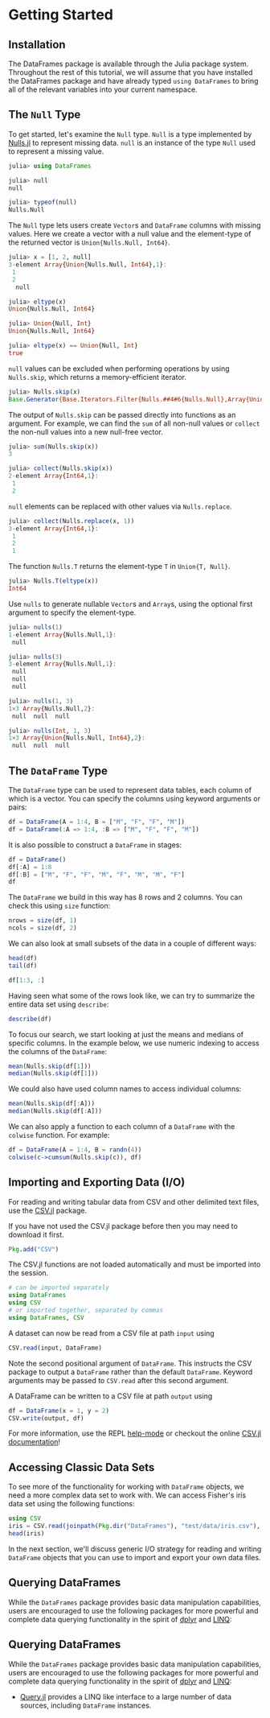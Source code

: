 # Getting Started

## Installation

The DataFrames package is available through the Julia package system. Throughout the rest of this tutorial, we will assume that you have installed the DataFrames package and have already typed `using DataFrames` to bring all of the relevant variables into your current namespace.

## The `Null` Type

To get started, let's examine the `Null` type. `Null` is a type implemented by [Nulls.jl](https://github.com/JuliaData/Nulls.jl) to represent missing data. `null` is an instance of the type `Null` used to represent a missing value.

```julia
julia> using DataFrames

julia> null
null

julia> typeof(null)
Nulls.Null

```

The `Null` type lets users create `Vector`s and `DataFrame` columns with missing values. Here we create a vector with a null value and the element-type of the returned vector is `Union{Nulls.Null, Int64}`.

```julia
julia> x = [1, 2, null]
3-element Array{Union{Nulls.Null, Int64},1}:
 1
 2
  null

julia> eltype(x)
Union{Nulls.Null, Int64}

julia> Union{Null, Int}
Union{Nulls.Null, Int64}

julia> eltype(x) == Union{Null, Int}
true

```

`null` values can be excluded when performing operations by using `Nulls.skip`, which returns a memory-efficient iterator.

```julia
julia> Nulls.skip(x)
Base.Generator{Base.Iterators.Filter{Nulls.##4#6{Nulls.Null},Array{Union{Nulls.Null, Int64},1}},Nulls.##3#5}(Nulls.#3, Base.Iterators.Filter{Nulls.##4#6{Nulls.Null},Array{Union{Nulls.Null, Int64},1}}(Nulls.#4, Union{Nulls.Null, Int64}[1, 2, null]))

```

The output of `Nulls.skip` can be passed directly into functions as an argument. For example, we can find the `sum` of all non-null values or `collect` the non-null values into a new null-free vector.

```julia
julia> sum(Nulls.skip(x))
3

julia> collect(Nulls.skip(x))
2-element Array{Int64,1}:
 1
 2

```

`null` elements can be replaced with other values via `Nulls.replace`.

```julia
julia> collect(Nulls.replace(x, 1))
3-element Array{Int64,1}:
 1
 2
 1

```

The function `Nulls.T` returns the element-type `T` in `Union{T, Null}`.

```julia
julia> Nulls.T(eltype(x))
Int64

```

Use `nulls` to generate nullable `Vector`s and `Array`s, using the optional first argument to specify the element-type.

```julia
julia> nulls(1)
1-element Array{Nulls.Null,1}:
 null

julia> nulls(3)
3-element Array{Nulls.Null,1}:
 null
 null
 null

julia> nulls(1, 3)
1×3 Array{Nulls.Null,2}:
 null  null  null

julia> nulls(Int, 1, 3)
1×3 Array{Union{Nulls.Null, Int64},2}:
 null  null  null

```

## The `DataFrame` Type

The `DataFrame` type can be used to represent data tables, each column of which is a vector. You can specify the columns using keyword arguments or pairs:

```julia
df = DataFrame(A = 1:4, B = ["M", "F", "F", "M"])
df = DataFrame(:A => 1:4, :B => ["M", "F", "F", "M"])
```

It is also possible to construct a `DataFrame` in stages:

```julia
df = DataFrame()
df[:A] = 1:8
df[:B] = ["M", "F", "F", "M", "F", "M", "M", "F"]
df
```

The `DataFrame` we build in this way has 8 rows and 2 columns. You can check this using `size` function:

```julia
nrows = size(df, 1)
ncols = size(df, 2)
```

We can also look at small subsets of the data in a couple of different ways:

```julia
head(df)
tail(df)

df[1:3, :]
```

Having seen what some of the rows look like, we can try to summarize the entire data set using `describe`:

```julia
describe(df)
```

To focus our search, we start looking at just the means and medians of specific columns. In the example below, we use numeric indexing to access the columns of the `DataFrame`:

```julia
mean(Nulls.skip(df[1]))
median(Nulls.skip(df[1]))
```

We could also have used column names to access individual columns:

```julia
mean(Nulls.skip(df[:A]))
median(Nulls.skip(df[:A]))
```

We can also apply a function to each column of a `DataFrame` with the `colwise` function. For example:

```julia
df = DataFrame(A = 1:4, B = randn(4))
colwise(c->cumsum(Nulls.skip(c)), df)
```

## Importing and Exporting Data (I/O)

For reading and writing tabular data from CSV and other delimited text files, use the [CSV.jl](https://github.com/JuliaData/CSV.jl) package.

If you have not used the CSV.jl package before then you may need to download it first.
```julia
Pkg.add("CSV")
```

The CSV.jl functions are not loaded automatically and must be imported into the session.
```julia
# can be imported separately
using DataFrames
using CSV
# or imported together, separated by commas
using DataFrames, CSV
```

A dataset can now be read from a CSV file at path `input` using
```julia
CSV.read(input, DataFrame)
```

Note the second positional argument of `DataFrame`. This instructs the CSV package to output
a `DataFrame` rather than the default `DataFrame`. Keyword arguments may be passed to
`CSV.read` after this second argument.

A DataFrame can be written to a CSV file at path `output` using
```julia
df = DataFrame(x = 1, y = 2)
CSV.write(output, df)
```

For more information, use the REPL [help-mode](http://docs.julialang.org/en/stable/manual/interacting-with-julia/#help-mode) or checkout the online [CSV.jl documentation](https://juliadata.github.io/CSV.jl/stable/)!

## Accessing Classic Data Sets

To see more of the functionality for working with `DataFrame` objects, we need a more complex data set to work with. We can access Fisher's iris data set using the following functions:

```julia
using CSV
iris = CSV.read(joinpath(Pkg.dir("DataFrames"), "test/data/iris.csv"), DataFrame)
head(iris)
```

In the next section, we'll discuss generic I/O strategy for reading and writing `DataFrame` objects that you can use to import and export your own data files.

## Querying DataFrames

While the `DataFrames` package provides basic data manipulation capabilities, users are encouraged to use the following packages for more powerful and complete data querying functionality in the spirit of [dplyr](https://github.com/hadley/dplyr) and [LINQ](https://msdn.microsoft.com/en-us/library/bb397926.aspx):

## Querying DataFrames

While the `DataFrames` package provides basic data manipulation capabilities, users are encouraged to use the following packages for more powerful and complete data querying functionality in the spirit of [dplyr](https://github.com/hadley/dplyr) and [LINQ](https://msdn.microsoft.com/en-us/library/bb397926.aspx):

- [Query.jl](https://github.com/davidanthoff/Query.jl) provides a LINQ like interface to a large number of data sources, including `DataFrame` instances.

